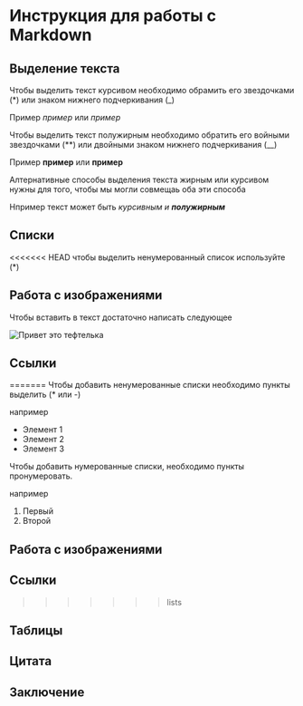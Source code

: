 # Инструкция для работы с Markdown

## Выделение текста

Чтобы выделить текст курсивом необходимо обрамить его звездочками (*) или знаком нижнего подчеркивания (_)

Пример *пример* или _пример_


Чтобы выделить текст полужирным необходимо обратить его войными звездочками (**) или двойными знаком нижнего подчеркивания (__)

Пример **пример** или __пример__

Алтернативные способы выделения текста жирным или курсивом нужны для того, чтобы мы могли совмещаь оба эти способа

Нпример текст может быть _курсивным и **полужирным**_

## Списки

<<<<<<< HEAD
чтобы выделить ненумерованный список используйте (*)

## Работа с изображениями

Чтобы вставить в текст достаточно написать следующее 

![Привет это тефтелька](kat.jpg)

## Cсылки
=======
Чтобы добавить ненумерованные списки необходимо пункты выделить (* или -)

например 

* Элемент 1
* Элемент 2
* Элемент 3

Чтобы добавить нумерованные списки, необходимо пункты пронумеровать.

например

1. Первый
1. Второй

## Работа с изображениями

##  Cсылки
>>>>>>> lists

## Таблицы

## Цитата

## Заключение 
